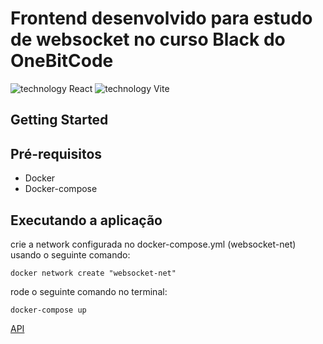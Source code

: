 # Frontend desenvolvido para estudo de websocket no curso Black do OneBitCode

![technology React](https://img.shields.io/badge/techonolgy-Node-success)
![technology Vite](https://img.shields.io/badge/techonolgy-MongoDB-blue)

## Getting Started

## Pré-requisitos

- Docker
- Docker-compose

## Executando a aplicação

crie a network configurada no docker-compose.yml (websocket-net) usando o seguinte comando:

```
docker network create "websocket-net"
```

rode o seguinte comando no terminal:

```
docker-compose up
```

[API](https://github.com/juniorjrjl/websocket-backend)
